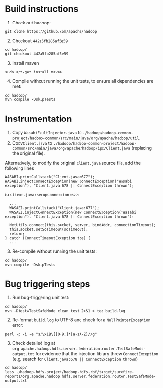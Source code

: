 # Build instructions

1. Check out hadoop:
```
git clone https://github.com/apache/hadoop
```
2. Checkout `442a5fb285af5e59`
```
cd hadoop/
git checkout 442a5fb285af5e59
```
3. Install maven
```
sudo apt-get install maven
```
4. Compile without running the unit tests, to ensure all dependencies are met:
```
cd hadoop/
mvn compile -DskipTests
```

# Instrumentation

1. Copy `WasabiFaultInjector.java` to `./hadoop/hadoop-common-project/hadoop-common/src/main/java/org/apache/hadoop/util`.
2. Copy`Client.java` to `./hadoop/hadoop-common-project/hadoop-common/src/main/java/org/apache/hadoop/ipc/Client.java` (replacing the original file). 

Alternatively, to modify the original `Client.java` source file, add the following lines
```
WASABI.printCallstack("Client.java:677");
WASABI.injectConnectException(new ConnectException("Wasabi exception"), "Client.java:678 || ConnectException thrown");
```
to `Client.java:setupConnection:677`:
```
  ...
  WASABI.printCallstack("Client.java:677");
  WASABI.injectConnectException(new ConnectException("Wasabi exception"), "Client.java:678 || ConnectException thrown");
  
  NetUtils.connect(this.socket, server, bindAddr, connectionTimeout);
  this.socket.setSoTimeout(soTimeout);
  return;
} catch (ConnectTimeoutException toe) {
  ...
```

3. Re-compile without running the unit tests:
```
cd hadoop/
mvn compile -DskipTests
```

# Bug triggering steps

1. Run bug-triggering unit test:
```
cd hadoop/
mvn -Dtest=TestSafeMode clean test 2>&1 > tee build.log
```
2. Re-format `build.log` to UTF-8 and check for a `NullPointerException` error:
```
perl -p -i -e "s/\x1B\[[0-9;]*[a-zA-Z]//g"
```
3. Check detailed log at `org.apache.hadoop.hdfs.server.federation.router.TestSafeMode-output.txt` for evidence that the injection library threw `ConnectException` (e.g. search for `Client.java:678 || ConnectException thrown`)
```
cd hadoop/
less ./hadoop-hdfs-project/hadoop-hdfs-rbf/target/surefire-reports/org.apache.hadoop.hdfs.server.federation.router.TestSafeMode-output.txt
```
